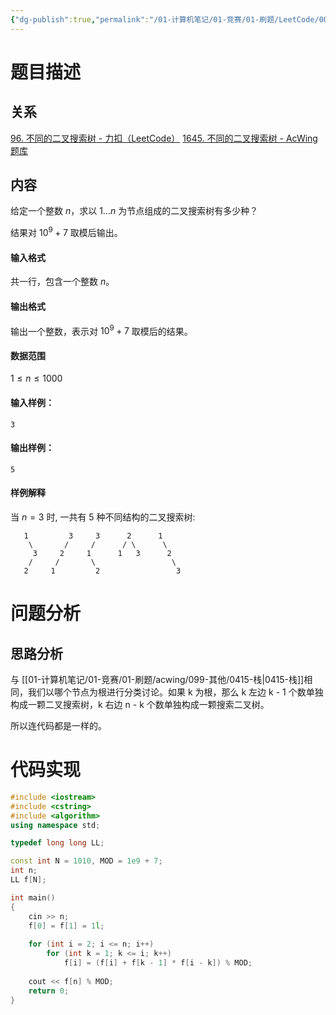 ```yaml
---
{"dg-publish":true,"permalink":"/01-计算机笔记/01-竞赛/01-刷题/LeetCode/0096-unique-binary-search-trees/","tags":["personal/blog","algorithm/数据结构/有序表","algorithm/math/Catalan-number"]}
---
```



# 题目描述
## 关系
[96. 不同的二叉搜索树 - 力扣（LeetCode）](https://leetcode.cn/problems/unique-binary-search-trees/description/)
[1645. 不同的二叉搜索树 - AcWing题库](https://www.acwing.com/problem/content/description/1647/)
## 内容
给定一个整数 $n$，求以 $1 … n$ 为节点组成的二叉搜索树有多少种？

结果对 $10^9 + 7$ 取模后输出。

#### 输入格式

共一行，包含一个整数 $n$。

#### 输出格式

输出一个整数，表示对 $10^9 + 7$ 取模后的结果。

#### 数据范围

$1 \le n \le 1000$

#### 输入样例：

```
3
```

#### 输出样例：

```
5
```

#### 样例解释

当 $n = 3$ 时, 一共有 $5$ 种不同结构的二叉搜索树:

```
   1         3     3      2      1
    \       /     /      / \      \
     3     2     1      1   3      2
    /     /       \                 \
   2     1         2                 3
```
# 问题分析
## 思路分析
与 [[01-计算机笔记/01-竞赛/01-刷题/acwing/099-其他/0415-栈\|0415-栈]]相同，我们以哪个节点为根进行分类讨论。如果 k 为根，那么 k 左边 k - 1 个数单独构成一颗二叉搜索树，k 右边 n - k 个数单独构成一颗搜索二叉树。

所以连代码都是一样的。

# 代码实现
```c++
#include <iostream>
#include <cstring>
#include <algorithm>
using namespace std;

typedef long long LL;

const int N = 1010, MOD = 1e9 + 7;
int n;
LL f[N];

int main()
{
    cin >> n;
    f[0] = f[1] = 1l;
    
    for (int i = 2; i <= n; i++)
        for (int k = 1; k <= i; k++) 
            f[i] = (f[i] + f[k - 1] * f[i - k]) % MOD;
    
    cout << f[n] % MOD;
    return 0;
}
```